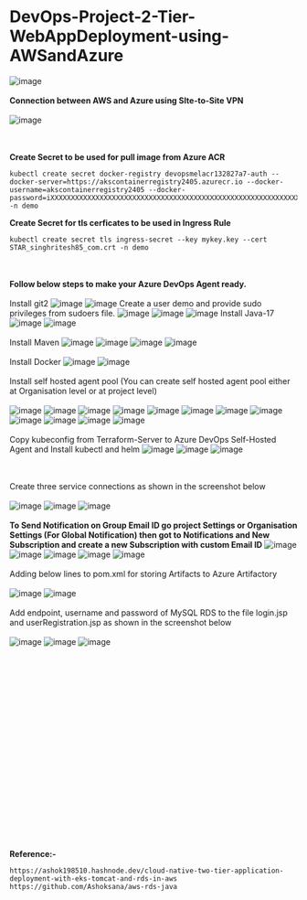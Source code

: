 # DevOps-Project-2-Tier-WebAppDeployment-using-AWSandAzure

![image](https://github.com/singhritesh85/DevOps-Project-2-Tier-WebAppDeployment-using-AWSandAzure/assets/56765895/3b44f99b-0dc9-44b9-b92e-b3c0b207faab)
<br><br/>
**Connection between AWS and Azure using SIte-to-Site VPN**
<br><br/>
![image](https://github.com/singhritesh85/DevOps-Project-2-Tier-WebAppDeployment-using-AWSandAzure/assets/56765895/dd9f7a99-54db-43fa-b0b1-48b75b416526)

<br><br/>
**Create Secret to be used for pull image from Azure ACR**
```
kubectl create secret docker-registry devopsmelacr132827a7-auth --docker-server=https://akscontainerregistry2405.azurecr.io --docker-username=akscontainerregistry2405 --docker-password=iXXXXXXXXXXXXXXXXXXXXXXXXXXXXXXXXXXXXXXXXXXXXXXXXXXXXXXXXXXXXXXXXXXXXXXXXXXXXp -n demo
```
**Create Secret for tls cerficates to be used in Ingress Rule**
```
kubectl create secret tls ingress-secret --key mykey.key --cert STAR_singhritesh85_com.crt -n demo
```
<br><br/>
**Follow below steps to make your Azure DevOps Agent ready.**
<br><br/>
Install git2 
![image](https://github.com/singhritesh85/DevOps-Project-2-Tier-WebAppDeployment-using-AWSandAzure/assets/56765895/daf2ba58-b88d-46a4-96b1-abe18b818cef)
![image](https://github.com/singhritesh85/DevOps-Project-2-Tier-WebAppDeployment-using-AWSandAzure/assets/56765895/3dea3320-549f-4a9e-8a02-0590b0a63a09)
Create a user demo and provide sudo privileges from sudoers file.
![image](https://github.com/singhritesh85/DevOps-Project-2-Tier-WebAppDeployment-using-AWSandAzure/assets/56765895/b54b918e-ae7d-4211-a444-c4b3e308756a)
![image](https://github.com/singhritesh85/DevOps-Project-2-Tier-WebAppDeployment-using-AWSandAzure/assets/56765895/5d1d3e77-d9fa-496d-8518-f3f06617e984)
![image](https://github.com/singhritesh85/DevOps-Project-2-Tier-WebAppDeployment-using-AWSandAzure/assets/56765895/03406d80-8dd4-4d7b-9b17-2d759e5f8970)
Install Java-17
![image](https://github.com/singhritesh85/DevOps-Project-2-Tier-WebAppDeployment-using-AWSandAzure/assets/56765895/d1617f4f-1dbc-4657-b29b-69cb96ba282a)
![image](https://github.com/singhritesh85/DevOps-Project-2-Tier-WebAppDeployment-using-AWSandAzure/assets/56765895/f82e7ff3-5db1-41c4-b3a1-c7ec69399bb2)
<br><br/>
Install Maven
![image](https://github.com/singhritesh85/DevOps-Project-2-Tier-WebAppDeployment-using-AWSandAzure/assets/56765895/f7e8b226-e2e0-4e17-9a48-94ebc3c504fe)
![image](https://github.com/singhritesh85/DevOps-Project-2-Tier-WebAppDeployment-using-AWSandAzure/assets/56765895/33450a6e-4b14-4dbb-bc24-42a933a435a2)
![image](https://github.com/singhritesh85/DevOps-Project-2-Tier-WebAppDeployment-using-AWSandAzure/assets/56765895/c547f745-d0b9-4c11-9529-4ad9fb5c587b)
![image](https://github.com/singhritesh85/DevOps-Project-2-Tier-WebAppDeployment-using-AWSandAzure/assets/56765895/75e9afe4-3f8b-4ea6-8cd7-4c153b278789)
<br><br/>
Install Docker 
![image](https://github.com/singhritesh85/DevOps-Project-2-Tier-WebAppDeployment-using-AWSandAzure/assets/56765895/a6f12396-85fb-49f3-aca5-a493c6c40b13)
![image](https://github.com/singhritesh85/DevOps-Project-2-Tier-WebAppDeployment-using-AWSandAzure/assets/56765895/9adb48dd-745f-4ce6-b8e8-43e9b3710d52)
<br><br/>
Install self hosted agent pool (You can create self hosted agent pool either at Organisation level or at project level)
<br><br/>
![image](https://github.com/singhritesh85/DevOps-Project-2-Tier-WebAppDeployment-using-AWSandAzure/assets/56765895/15db7543-8241-4520-b184-9c6fab24136c)
![image](https://github.com/singhritesh85/DevOps-Project-2-Tier-WebAppDeployment-using-AWSandAzure/assets/56765895/7db89579-de30-4c40-8085-c420c71d5df4)
![image](https://github.com/singhritesh85/DevOps-Project-2-Tier-WebAppDeployment-using-AWSandAzure/assets/56765895/eebea397-3b00-41ba-b94d-5664facfd37b)
![image](https://github.com/singhritesh85/DevOps-Project-2-Tier-WebAppDeployment-using-AWSandAzure/assets/56765895/1ebf597f-4ff7-407d-9606-33ccd0b7e674)
![image](https://github.com/singhritesh85/DevOps-Project-2-Tier-WebAppDeployment-using-AWSandAzure/assets/56765895/b4307317-70a5-445e-8030-4f86021191f7)
![image](https://github.com/singhritesh85/DevOps-Project-2-Tier-WebAppDeployment-using-AWSandAzure/assets/56765895/024fb9f1-33c6-4c89-b9fe-057e904dbf5d)
![image](https://github.com/singhritesh85/DevOps-Project-2-Tier-WebAppDeployment-using-AWSandAzure/assets/56765895/fe055dd7-f512-4465-9cbc-6eae43e81e21)
![image](https://github.com/singhritesh85/DevOps-Project-2-Tier-WebAppDeployment-using-AWSandAzure/assets/56765895/7d540cc0-31ed-4ae6-b355-495e9e35d359)
![image](https://github.com/singhritesh85/DevOps-Project-2-Tier-WebAppDeployment-using-AWSandAzure/assets/56765895/a122a6a4-2f61-48af-a72a-0af6ec48ec39)
![image](https://github.com/singhritesh85/DevOps-Project-2-Tier-WebAppDeployment-using-AWSandAzure/assets/56765895/ba7886d6-f2b0-4c7d-b597-e491712b2c7b)
![image](https://github.com/singhritesh85/DevOps-Project-2-Tier-WebAppDeployment-using-AWSandAzure/assets/56765895/d5f93b86-b8e0-44c5-a6c1-5ff06a2001d1)
![image](https://github.com/singhritesh85/DevOps-Project-2-Tier-WebAppDeployment-using-AWSandAzure/assets/56765895/ad15d30b-12af-42cf-833e-185121845427)
<br><br/>
Copy kubeconfig from Terraform-Server to Azure DevOps Self-Hosted Agent and Install kubectl and helm
![image](https://github.com/singhritesh85/DevOps-Project-2-Tier-WebAppDeployment-using-AWSandAzure/assets/56765895/5346b8cc-27f9-43c6-a36b-1fe71e0a6d35)
![image](https://github.com/singhritesh85/DevOps-Project-2-Tier-WebAppDeployment-using-AWSandAzure/assets/56765895/1237dd0b-fcb1-49e7-a4f9-f51bad1d3ad7)
![image](https://github.com/singhritesh85/DevOps-Project-2-Tier-WebAppDeployment-using-AWSandAzure/assets/56765895/5e8ee499-017d-4bc9-9738-c3836f5edc1a)

<br><br/>
Create three service connections as shown in the screenshot below
<br><br/>
![image](https://github.com/singhritesh85/DevOps-Project-2-Tier-WebAppDeployment-using-AWSandAzure/assets/56765895/1f8d2456-cb14-40c8-8936-892b5b0cc4ec)
![image](https://github.com/singhritesh85/DevOps-Project-2-Tier-WebAppDeployment-using-AWSandAzure/assets/56765895/f2c7bc65-759e-4634-86ed-8155cf47510d)
![image](https://github.com/singhritesh85/DevOps-Project-2-Tier-WebAppDeployment-using-AWSandAzure/assets/56765895/f267ca35-42a8-4f24-b1ad-79a015858e40)
<br><br/>
**To Send Notification on Group Email ID go project Settings or Organisation Settings (For Global Notification) then got to Notifications and New Subscription and create a new Subscription with custom Email ID**
![image](https://github.com/singhritesh85/DevOps-Project-2-Tier-WebAppDeployment-using-AWSandAzure/assets/56765895/31a20cae-357e-45eb-9d51-3c17a200a3d6)
![image](https://github.com/singhritesh85/DevOps-Project-2-Tier-WebAppDeployment-using-AWSandAzure/assets/56765895/8130da15-4162-428a-be0b-ededc97562a0)
![image](https://github.com/singhritesh85/DevOps-Project-2-Tier-WebAppDeployment-using-AWSandAzure/assets/56765895/62e7f676-a7e6-4962-bfe3-f8bff418182e)
![image](https://github.com/singhritesh85/DevOps-Project-2-Tier-WebAppDeployment-using-AWSandAzure/assets/56765895/34eb5ff9-49af-44f3-99e9-d4a1a82e16b2)
![image](https://github.com/singhritesh85/DevOps-Project-2-Tier-WebAppDeployment-using-AWSandAzure/assets/56765895/9917aee3-b5b4-47bd-beb7-b1266712d84b)
<br><br/>
Adding below lines to pom.xml for storing Artifacts to Azure Artifactory
<br><br/>
![image](https://github.com/singhritesh85/DevOps-Project-2-Tier-WebAppDeployment-using-AWSandAzure/assets/56765895/b51e5a2d-3c8a-4b1c-9dd4-d9fb4fc52559)
![image](https://github.com/singhritesh85/DevOps-Project-2-Tier-WebAppDeployment-using-AWSandAzure/assets/56765895/9fe4e40f-3ad6-46dc-8205-c4e8b793b1a0)
<br><br/>
Add endpoint, username and password of MySQL RDS to the file login.jsp and userRegistration.jsp as shown in the screenshot below
<br><br/>
![image](https://github.com/singhritesh85/DevOps-Project-2-Tier-WebAppDeployment-using-AWSandAzure/assets/56765895/13a5164c-f0db-4916-9359-6792b6b77322)
![image](https://github.com/singhritesh85/DevOps-Project-2-Tier-WebAppDeployment-using-AWSandAzure/assets/56765895/391a16e1-901f-44ed-a119-1fc31a2667ba)
![image](https://github.com/singhritesh85/DevOps-Project-2-Tier-WebAppDeployment-using-AWSandAzure/assets/56765895/fb0aab1e-5e39-4add-918f-5fe3bb292d0d)





<br><br/>
<br><br/>
<br><br/>
<br><br/>
<br><br/>
<br><br/>
<br><br/>
<br><br/>
<br><br/>
<br><br/>
**Reference:-** 
```
https://ashok198510.hashnode.dev/cloud-native-two-tier-application-deployment-with-eks-tomcat-and-rds-in-aws
https://github.com/Ashoksana/aws-rds-java
```
